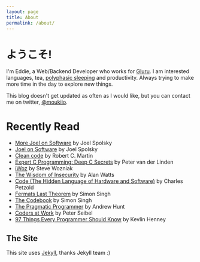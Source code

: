 ```yaml
---
layout: page
title: About
permalink: /about/
---
```


# ようこそ!

I'm Eddie, a Web/Backend Developer who works for [Gluru](https://gluru.co/). I am interested languages, tea, [polyphasic sleeping](http://en.wikipedia.org/wiki/Polyphasic_sleep) and productivity. Always trying to make more time in the day to explore new things.

This blog doesn't get updated as often as I would like, but you can contact me on twitter, [@moukiio](https://twitter.com/moukiio).

# Recently Read

*   [More Joel on Software](http://amzn.to/1yVnRhX) by Joel Spolsky
*   [Joel on Software](http://amzn.to/1HACyS8) by Joel Spolsky
*   [Clean code](http://amzn.to/1zmw449) by Robert C. Martin
*   [Expert C Programming: Deep C Secrets](http://amzn.to/1dohgCS) by Peter van der Linden
*   [iWoz](http://amzn.to/ZSEqy4) by Steve Wozniak
*   [The Wisdom of Insecurity](http://amzn.to/12W05GN) by Alan Watts
*   [Code (The Hidden Language of Hardware and Software)](http://amzn.to/18hDDaJ) by Charles Petzold
*   [Fermats Last Theorem](http://amzn.to/YicZPM) by Simon Singh
*   [The Codebook](http://amzn.to/YfJfBs) by Simon Singh
*   [The Pragmatic Programmer](http://amzn.to/UTLO5L) by Andrew Hunt
*   [Coders at Work](http://amzn.to/10RrZS4) by Peter Seibel
*   [97 Things Every Programmer Should Know](http://amzn.to/YfJvAr) by Kevlin Henney


## The Site

This site uses [Jekyll](https://github.com/mojombo/jekyll), thanks Jekyll team :)
